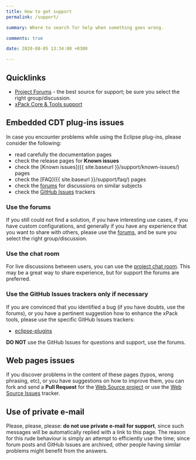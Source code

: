 ```yaml
---
title: How to get support
permalink: /support/

summary: Where to search for help when something goes wrong.

comments: true

date: 2020-08-05 13:34:00 +0300

---
```


## Quicklinks

- [Project Forums](https://www.tapatalk.com/groups/xpack/) - the best source
  for support; be sure you select the right group/discussion.
- [xPack Core & Tools support](https://xpack.github.io/support/)

## Embedded CDT plug-ins issues

In case you encounter problems while using the Eclipse plug-ins, please
consider the following:

- read carefully the documentation pages
- check the release pages for **Known issues**
- check the [Known issues]({{ site.baseurl }}/support/known-issues/) pages
- check the [FAQ]({{ site.baseurl }}/support/faq/) pages
- check the [forums](https://www.tapatalk.com/groups/xpack/) for
  discussions on similar subjects
- check the [GitHub Issues](https://github.com/eclipse-embed-cdt/eclipse-plugins/issues) trackers

### Use the forums

If you still could not find a solution, if you have interesting use
cases, if you have custom configurations, and generally if you have
any experience that you want to share with others, please use the
[forums](https://www.tapatalk.com/groups/xpack/), and be sure you
select the right group/discussion.

### Use the chat room

For live discussions between users, you can use the
[project chat room](https://gitter.im/xpack/community).
This may be a great way to share experience, but for support
the forums are preferred.

### Use the GitHub Issues trackers only if necessary

If you are convinced that you identified a bug (if you have doubts,
use the forums), or you have a pertinent suggestion how to enhance
the xPack tools, please use the specific GitHub Issues trackers:

- [eclipse-plugins](https://github.com/eclipse-embed-cdt/eclipse-plugins/issues/)

**DO NOT** use the GitHub Issues for questions and support, use the forums.

## Web pages issues

If you discover problems in the content of these pages (typos,
wrong phrasing, etc), or you have suggestions on how to improve them,
you can fork and send a **Pull Request** for the
[Web Source project](https://github.com/gnu-mcu-eclipse/web-jekyll/)
or use the
[Web Source Issues](https://github.com/gnu-mcu-eclipse/web-jekyll/issues/) tracker.

## Use of private e-mail

Please, please, please: **do not use private e-mail for support**,
since such messages will be automatically replied with a link to this page.
The reason for this rude behaviour is simply an attempt to efficiently use
the time; since forum posts and GitHub Issues are archived, other people
having similar problems might benefit from the answers.
